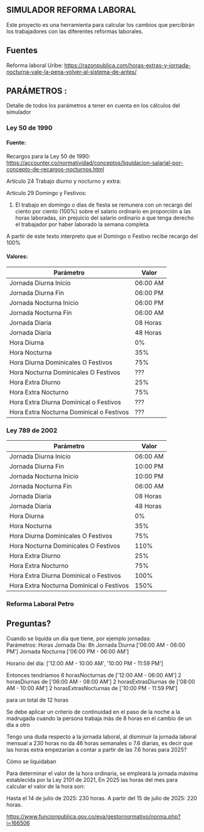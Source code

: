 
## SIMULADOR REFORMA LABORAL

Este proyecto es una herramienta para calcular los cambios que percibirán los trabajadores con las diferentes reformas laborales. 



## Fuentes

Reforma laboral Uribe: 
https://razonpublica.com/horas-extras-y-jornada-nocturna-vale-la-pena-volver-al-sistema-de-antes/




## PARÁMETROS : 

Detalle de todos los parámetros a tener en cuenta en los cálculos del simulador


### Ley 50 de 1990 

#### Fuente: 

Recargos para la Ley 50 de 1990: 
https://accounter.co/normatividad/conceptos/liquidacion-salarial-por-concepto-de-recargos-nocturnos.html

Articulo 24 Trabajo diurno y nocturno y extra:

Artículo 29 Domingo y Festivos: 

1. El trabajo en domingo o días de fiesta se remunera con un recargo del ciento por ciento (100%) sobre el salario ordinario en proporción a las horas laboradas, sin prejuicio del salario ordinario a que tenga derecho el trabajador por haber laborado la semana completa 

A partir de este texto interpreto que el Domingo o Festivo recibe recargo del 100%

#### Valores: 

| Parámetro      | Valor      |
| ------------- | ------------- |
| Jornada Diurna Inicio | 06:00 AM |
| Jornada Diurna Fin| 06:00 PM |
| Jornada Nocturna Inicio | 06:00 PM |
| Jornada Nocturna Fin| 06:00 AM |
| Jornada Diaria | 08 Horas |
| Jornada Diaria | 48 Horas |
| Hora Diurna | 0% |
| Hora Nocturna | 35% |
| Hora Diurna Dominicales O Festivos | 75% |
| Hora Nocturna Dominicales O Festivos | ??? |
| Hora Extra Diurno | 25% |
| Hora Extra Nocturno | 75% |
| Hora Extra Diurna Dominical o Festivos | ??? |
| Hora Extra Nocturna Dominical o Festivos | ??? |





### Ley 789 de 2002

| Parámetro      | Valor      |
| ------------- | ------------- |
| Jornada Diurna Inicio | 06:00 AM |
| Jornada Diurna Fin| 10:00 PM |
| Jornada Nocturna Inicio | 10:00 PM |
| Jornada Nocturna Fin| 06:00 AM |
| Jornada Diaria | 08 Horas |
| Jornada Diaria | 48 Horas |
| Hora Diurna | 0% |
| Hora Nocturna | 35% |
| Hora Diurna Dominicales O Festivos | 75% |
| Hora Nocturna Dominicales O Festivos | 110% |
| Hora Extra Diurno | 25% |
| Hora Extra Nocturno | 75% |
| Hora Extra Diurna Dominical o Festivos | 100% |
| Hora Extra Nocturna Dominical o Festivos | 150% |

### Reforma Laboral Petro



## Preguntas? 

Cuando se liquida un día que tiene, por ejemplo jornadas:   
Parámetros: 
    Horas Jornada Dia: 8h
    Jornada Diurna ['06:00 AM - 06:00 PM']
    Jornada Nocturna ['06:00 PM - 06:00 AM']


Horario del día: ['12:00 AM - 10:00 AM', '10:00 PM - 11:59 PM']


Entonces tendríamos 
6 horasNocturnas de ['12:00 AM - 06:00 AM']
2 horasDiurnas  de ['06:00 AM - 08:00 AM']
2 horasExtrasDiurnas  de ['08:00 AM - 10:00 AM']
2 horasExtrasNocturnas  de ['10:00 PM - 11:59 PM']

para un total de 12 horas 


Se debe aplicar un criterio de continuidad en el paso de la noche a la madrugada cuando la persona trabaja más de 8 horas en el cambio de un día a otro 


Tengo una duda respecto a la jornada laboral, al disminuir la jornada laboral mensual a 230 horas no da 46 horas semanales o 7.6 diarias, 
es decir que las horas extra empezarían a contar a partir de las 7.6 horas para 2025? 


Cómo se liquidaban 



Para determinar el valor de la hora ordinaria, se empleará la jornada máxima establecida por la Ley 2101 de 2021, En 2025 las horas del mes para calcular el valor de la hora son:

Hasta el 14 de julio de 2025: 230 horas.
A partir del 15 de julio de 2025: 220 horas.

https://www.funcionpublica.gov.co/eva/gestornormativo/norma.php?i=166506